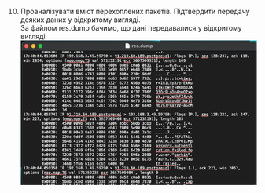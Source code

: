 10. Проаналізувати вміст перехоплених пакетів. Підтвердити передачу деяких даних у відкритому вигляді.  
За файлом res.dump бачимо, що дані передавалися у відкритому вигляді  
![img_10.png](images/img_10.png)